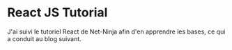 # React JS Tutorial

J'ai suivi le tutoriel React de Net-Ninja afin d'en apprendre les bases, ce qui a conduit au blog suivant.
